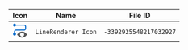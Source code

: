 | Icon | Name | File ID |
| ---  | ---  | ---     |
| ![](LineRenderer%20Icon.png) | `LineRenderer Icon` | `-3392925548217032927` |
